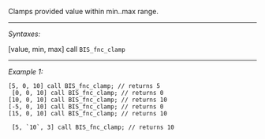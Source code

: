 Clamps provided value within min..max range.


---
*Syntaxes:*

[value, min, max] call `BIS_fnc_clamp`

---
*Example 1:*

```sqf
[5, 0, 10] call BIS_fnc_clamp; // returns 5
 [0, 0, 10] call BIS_fnc_clamp; // returns 0
[10, 0, 10] call BIS_fnc_clamp; // returns 10
[-5, 0, 10] call BIS_fnc_clamp; // returns 0
[15, 0, 10] call BIS_fnc_clamp; // returns 10

 [5, `10`, 3] call BIS_fnc_clamp; // returns 10
```